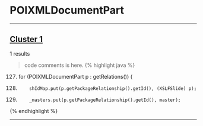 # POIXMLDocumentPart

***

## [Cluster 1](./1)
1 results
> code comments is here.
{% highlight java %}
127. for (POIXMLDocumentPart p : getRelations()) {
129.         shIdMap.put(p.getPackageRelationship().getId(), (XSLFSlide) p);
132.         _masters.put(p.getPackageRelationship().getId(), master);
{% endhighlight %}

***

